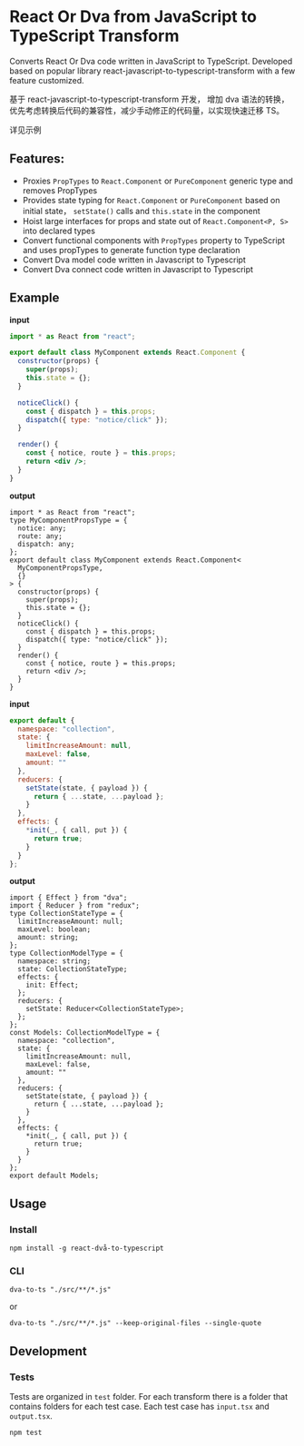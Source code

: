 # React Or Dva from JavaScript to TypeScript Transform

Converts React Or Dva code written in JavaScript to TypeScript. Developed based on popular library react-javascript-to-typescript-transform with a few feature customized.

基于 react-javascript-to-typescript-transform 开发，
增加 dva 语法的转换，优先考虑转换后代码的兼容性，减少手动修正的代码量，以实现快速迁移 TS。

详见示例

## Features:

- Proxies `PropTypes` to `React.Component` or `PureComponent` generic type and removes PropTypes
- Provides state typing for `React.Component` or `PureComponent` based on initial state， `setState()` calls and `this.state` in the component
- Hoist large interfaces for props and state out of `React.Component<P, S>` into declared types
- Convert functional components with `PropTypes` property to TypeScript and uses propTypes to generate function type declaration
- Convert Dva model code written in Javascript to Typescript
- Convert Dva connect code written in Javascript to Typescript

## Example

**input**

```jsx
import * as React from "react";

export default class MyComponent extends React.Component {
  constructor(props) {
    super(props);
    this.state = {};
  }

  noticeClick() {
    const { dispatch } = this.props;
    dispatch({ type: "notice/click" });
  }

  render() {
    const { notice, route } = this.props;
    return <div />;
  }
}
```

**output**

```tsx
import * as React from "react";
type MyComponentPropsType = {
  notice: any;
  route: any;
  dispatch: any;
};
export default class MyComponent extends React.Component<
  MyComponentPropsType,
  {}
> {
  constructor(props) {
    super(props);
    this.state = {};
  }
  noticeClick() {
    const { dispatch } = this.props;
    dispatch({ type: "notice/click" });
  }
  render() {
    const { notice, route } = this.props;
    return <div />;
  }
}
```

**input**

```jsx
export default {
  namespace: "collection",
  state: {
    limitIncreaseAmount: null,
    maxLevel: false,
    amount: ""
  },
  reducers: {
    setState(state, { payload }) {
      return { ...state, ...payload };
    }
  },
  effects: {
    *init(_, { call, put }) {
      return true;
    }
  }
};
```

**output**

```tsx
import { Effect } from "dva";
import { Reducer } from "redux";
type CollectionStateType = {
  limitIncreaseAmount: null;
  maxLevel: boolean;
  amount: string;
};
type CollectionModelType = {
  namespace: string;
  state: CollectionStateType;
  effects: {
    init: Effect;
  };
  reducers: {
    setState: Reducer<CollectionStateType>;
  };
};
const Models: CollectionModelType = {
  namespace: "collection",
  state: {
    limitIncreaseAmount: null,
    maxLevel: false,
    amount: ""
  },
  reducers: {
    setState(state, { payload }) {
      return { ...state, ...payload };
    }
  },
  effects: {
    *init(_, { call, put }) {
      return true;
    }
  }
};
export default Models;
```

## Usage

### Install

```
npm install -g react-dvå-to-typescript
```

### CLI

```
dva-to-ts "./src/**/*.js"
```

or

```
dva-to-ts "./src/**/*.js" --keep-original-files --single-quote
```

## Development

### Tests

Tests are organized in `test` folder. For each transform there is a folder that contains folders for each test case. Each test case has `input.tsx` and `output.tsx`.

```
npm test
```
